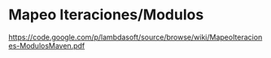 # Mapeo Iteraciones/Modulos #

https://code.google.com/p/lambdasoft/source/browse/wiki/MapeoIteraciones-ModulosMaven.pdf